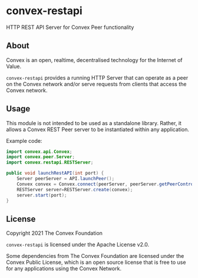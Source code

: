 # convex-restapi

HTTP REST API Server for Convex Peer functionality

## About

Convex is an open, realtime, decentralised technology for the Internet of Value. 

`convex-restapi` provides a running HTTP Server that can operate as a peer on the Convex network and/or serve requests from clients that access the Convex network.

## Usage

This module is not intended to be used as a standalone library. Rather, it allows a Convex REST Peer server to be instantiated within any application.

Example code:

```java
import convex.api.Convex;
import convex.peer.Server;
import convex.restapi.RESTServer;

public void launchRestAPI(int port) {
	Server peerServer = API.launchPeer();
	Convex convex = Convex.connect(peerServer, peerServer.getPeerController(), keyPair);
	RESTServer server=RESTServer.create(convex);
	server.start(port);
}
```

## License

Copyright 2021 The Convex Foundation

`convex-restapi` is licensed under the Apache License v2.0. 

Some dependencies from The Convex Foundation are licensed under the Convex Public License, which is an open source license that is free to use for any applications using the Convex Network.
